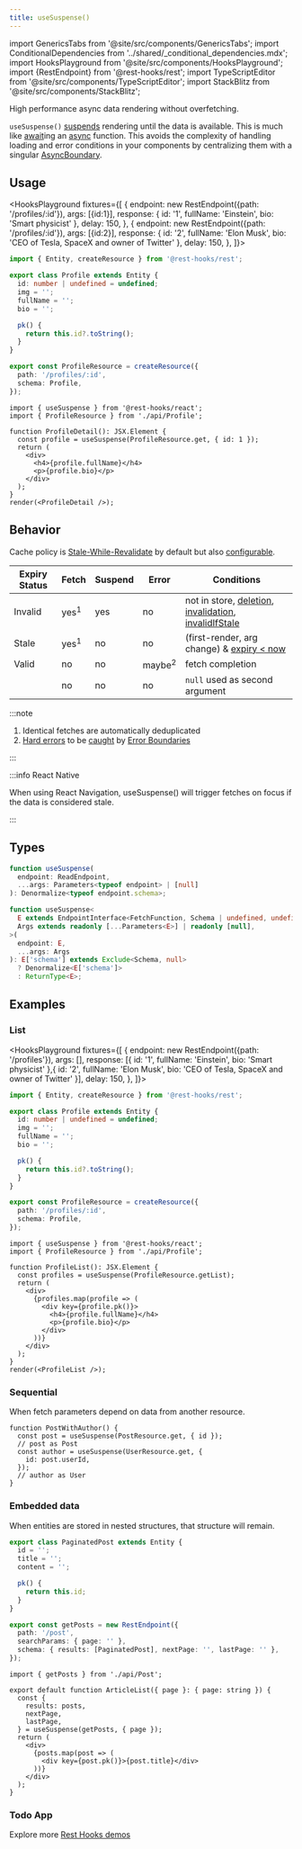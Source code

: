 ```yaml
---
title: useSuspense()
---
```


<head>
  <title>useSuspense() - Simplified data fetching for React</title>
  <meta name="docsearch:pagerank" content="10"/>
</head>

import GenericsTabs from '@site/src/components/GenericsTabs';
import ConditionalDependencies from '../shared/\_conditional_dependencies.mdx';
import HooksPlayground from '@site/src/components/HooksPlayground';
import {RestEndpoint} from '@rest-hooks/rest';
import TypeScriptEditor from '@site/src/components/TypeScriptEditor';
import StackBlitz from '@site/src/components/StackBlitz';

High performance async data rendering without overfetching.

`useSuspense()` [suspends](../getting-started/data-dependency#async-fallbacks) rendering until the data is available. This is much like [await](https://developer.mozilla.org/en-US/docs/Web/JavaScript/Reference/Operators/await)ing an [async](https://developer.mozilla.org/en-US/docs/Web/JavaScript/Reference/Statements/async_function) function. This avoids the complexity of handling loading and error conditions in your components by
centralizing them with a singular [AsyncBoundary](../getting-started/data-dependency.md#async-fallbacks).

## Usage

<HooksPlayground fixtures={[
{
endpoint: new RestEndpoint({path: '/profiles/:id'}),
args: [{id:1}],
response: { id: '1', fullName: 'Einstein', bio: 'Smart physicist' },
delay: 150,
},
{
endpoint: new RestEndpoint({path: '/profiles/:id'}),
args: [{id:2}],
response: { id: '2', fullName: 'Elon Musk', bio: 'CEO of Tesla, SpaceX and owner of Twitter' },
delay: 150,
},
]}>

```typescript title="api/Profile" collapsed
import { Entity, createResource } from '@rest-hooks/rest';

export class Profile extends Entity {
  id: number | undefined = undefined;
  img = '';
  fullName = '';
  bio = '';

  pk() {
    return this.id?.toString();
  }
}

export const ProfileResource = createResource({
  path: '/profiles/:id',
  schema: Profile,
});
```

```tsx title="ProfileList"
import { useSuspense } from '@rest-hooks/react';
import { ProfileResource } from './api/Profile';

function ProfileDetail(): JSX.Element {
  const profile = useSuspense(ProfileResource.get, { id: 1 });
  return (
    <div>
      <h4>{profile.fullName}</h4>
      <p>{profile.bio}</p>
    </div>
  );
}
render(<ProfileDetail />);
```

</HooksPlayground>

## Behavior

Cache policy is [Stale-While-Revalidate](https://tools.ietf.org/html/rfc5861) by default but also [configurable](../concepts/expiry-policy.md).

| Expiry Status | Fetch           | Suspend | Error             | Conditions                                                                                                                                                                   |
| ------------- | --------------- | ------- | ----------------- | ---------------------------------------------------------------------------------------------------------------------------------------------------------------------------- |
| Invalid       | yes<sup>1</sup> | yes     | no                | not in store, [deletion](/rest/api/createResource#delete), [invalidation](./Controller.md#invalidate), [invalidIfStale](../concepts/expiry-policy.md#endpointinvalidifstale) |
| Stale         | yes<sup>1</sup> | no      | no                | (first-render, arg change) & [expiry &lt; now](../concepts/expiry-policy.md)                                                                                                 |
| Valid         | no              | no      | maybe<sup>2</sup> | fetch completion                                                                                                                                                             |
|               | no              | no      | no                | `null` used as second argument                                                                                                                                               |

:::note

1. Identical fetches are automatically deduplicated
2. [Hard errors](../concepts/expiry-policy.md#error-policy) to be [caught](../getting-started/data-dependency#async-fallbacks) by [Error Boundaries](./AsyncBoundary.md)

:::

:::info React Native

When using React Navigation, useSuspense() will trigger fetches on focus if the data is considered
stale.

:::

<ConditionalDependencies />

## Types

<GenericsTabs>

```typescript
function useSuspense(
  endpoint: ReadEndpoint,
  ...args: Parameters<typeof endpoint> | [null]
): Denormalize<typeof endpoint.schema>;
```

```typescript
function useSuspense<
  E extends EndpointInterface<FetchFunction, Schema | undefined, undefined>,
  Args extends readonly [...Parameters<E>] | readonly [null],
>(
  endpoint: E,
  ...args: Args
): E['schema'] extends Exclude<Schema, null>
  ? Denormalize<E['schema']>
  : ReturnType<E>;
```

</GenericsTabs>

## Examples

### List

<HooksPlayground fixtures={[
{
endpoint: new RestEndpoint({path: '/profiles'}),
args: [],
response: [{ id: '1', fullName: 'Einstein', bio: 'Smart physicist' },{ id: '2', fullName: 'Elon Musk', bio: 'CEO of Tesla, SpaceX and owner of Twitter' }],
delay: 150,
},
]}>

```typescript title="api/Profile" collapsed
import { Entity, createResource } from '@rest-hooks/rest';

export class Profile extends Entity {
  id: number | undefined = undefined;
  img = '';
  fullName = '';
  bio = '';

  pk() {
    return this.id?.toString();
  }
}

export const ProfileResource = createResource({
  path: '/profiles/:id',
  schema: Profile,
});
```

```tsx title="ProfileList"
import { useSuspense } from '@rest-hooks/react';
import { ProfileResource } from './api/Profile';

function ProfileList(): JSX.Element {
  const profiles = useSuspense(ProfileResource.getList);
  return (
    <div>
      {profiles.map(profile => (
        <div key={profile.pk()}>
          <h4>{profile.fullName}</h4>
          <p>{profile.bio}</p>
        </div>
      ))}
    </div>
  );
}
render(<ProfileList />);
```

</HooksPlayground>

### Sequential

When fetch parameters depend on data from another resource.

```tsx
function PostWithAuthor() {
  const post = useSuspense(PostResource.get, { id });
  // post as Post
  const author = useSuspense(UserResource.get, {
    id: post.userId,
  });
  // author as User
}
```

### Embedded data

When entities are stored in nested structures, that structure will remain.

<TypeScriptEditor row={false}>

```typescript title="api/Post
export class PaginatedPost extends Entity {
  id = '';
  title = '';
  content = '';

  pk() {
    return this.id;
  }
}

export const getPosts = new RestEndpoint({
  path: '/post',
  searchParams: { page: '' },
  schema: { results: [PaginatedPost], nextPage: '', lastPage: '' },
});
```

```tsx title="ArticleList"
import { getPosts } from './api/Post';

export default function ArticleList({ page }: { page: string }) {
  const {
    results: posts,
    nextPage,
    lastPage,
  } = useSuspense(getPosts, { page });
  return (
    <div>
      {posts.map(post => (
        <div key={post.pk()}>{post.title}</div>
      ))}
    </div>
  );
}
```

</TypeScriptEditor>

### Todo App

<StackBlitz app="todo-app" file="src/resources/TodoResource.ts,src/pages/Home/TodoList.tsx" />

Explore more [Rest Hooks demos](/demos)
